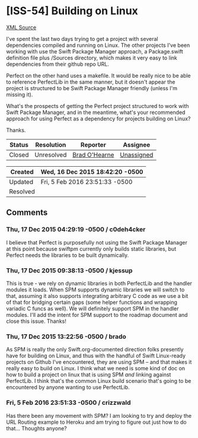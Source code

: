 # [ISS-54] Building on Linux

[XML Source](../xml/ISS-54.xml)
<p><p>I've spent the last two days trying to get a project with several dependencies compiled and running on Linux. The other projects I've been working with use the Swift Package Manager approach, a Package.swift definition file plus /Sources directory, which makes it very easy to link dependencies from their github repo URL. </p>

<p>Perfect on the other hand uses a makefile. It would be really nice to be able to reference PerfectLib in the same manner, but it doesn't appear the project is structured to be Swift Package Manager friendly (unless I'm missing it). </p>

<p>What's the prospects of getting the Perfect project structured to work with Swift Package Manager, and in the meantime, what's your recommended approach for using Perfect as a dependency for projects building on Linux? </p>

<p>Thanks.</p></p>





Status|Resolution|Reporter|Assignee
------|----------|--------|--------
Closed|Unresolved|[Brad O'Hearne](brado)|[Unassigned]($-1)





Created|Wed, 16 Dec 2015 18:42:20 -0500
-------|--------------
Updated|Fri, 5 Feb 2016 23:51:33 -0500
Resolved|


## Comments




### Thu, 17 Dec 2015 04:29:19 -0500 / c0deh4cker 

<p><p>I believe that Perfect is purposefully not using the Swift Package Manager at this point because swiftpm currently only builds static libraries, but Perfect needs the libraries to be built dynamically.</p></p>


### Thu, 17 Dec 2015 09:38:13 -0500 / kjessup 

<p><p>This is true - we rely on dynamic libraries in both PerfectLib and the handler modules it loads. When SPM supports dynamic libraries we will switch to that, assuming it also supports integrating arbitrary C code as we use a bit of that for bridging certain gaps (some helper functions and wrapping variadic C funcs as well). We will definitely support SPM in the handler modules. I'll add the intent for SPM support to the roadmap document and close this issue. Thanks!</p></p>


### Thu, 17 Dec 2015 13:22:56 -0500 / brado 

<p><p>As SPM is really the only Swift.org-documented direction folks presently have for building on Linux, and thus with the handful of Swift Linux-ready projects on Github I've encountered, they are using SPM &#8211; and that makes it really easy to build on Linux. I think what we need is some kind of doc on how to build a project on linux that is using SPM <em>and</em> linking against PerfectLib. I think that's the common Linux build scenario that's going to be encountered by anyone wanting to use PerfectLib. </p></p>


### Fri, 5 Feb 2016 23:51:33 -0500 / crizzwald 

<p><p>Has there been any movement with SPM? I am looking to try and deploy the URL Routing example to Heroku and am trying to figure out just how to do that... Thoughts anyone?</p></p>


